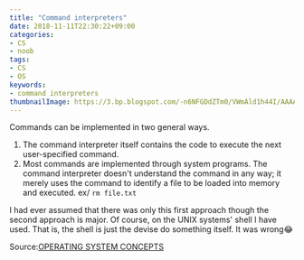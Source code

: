 ```yaml
---
title: "Command interpreters"
date: 2018-11-11T22:30:22+09:00
categories:
- CS
- noob
tags:
- CS
- OS
keywords:
- command interpreters
thumbnailImage: https://3.bp.blogspot.com/-n6NFGDdZTm0/VWmAld1h44I/AAAAAAAAtyU/LV06f0eQkUw/s800/food_bainseo.png
---
```


Commands can be implemented in two general ways.

1. The command interpreter itself contains the code to execute the next user-specified command.
1. Most commands are implemented through system programs. The command interpreter doesn't understand the command in any way;
it merely uses the command to identify a file to be loaded into memory and executed. ex/ `rm file.txt` 

I had ever assumed that there was only this first approach though the second approach is major. Of course, on the UNIX systems' shell I have used.
That is, the shell is just the devise do something itself. It was wrong😂

Source:[OPERATING SYSTEM CONCEPTS](http://iips.icci.edu.iq/images/exam/Abraham-Silberschatz-Operating-System-Concepts---9th2012.12.pdf)